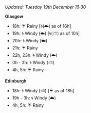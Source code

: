 *Updated: Tuesday 19th December 16:30*

**Glasgow**

* 18h: :umbrella: Rainy [:cyclone:(:cloud:) as of 16h]
* 19h: :cyclone: Windy (:cloud:) [:cyclone:(:partly_sunny:) as of 10h]
* 20h: :cyclone: Windy (:cloud:)
* 21h: :umbrella: Rainy
* 22h, 23h: :cyclone: Windy (:cloud:)
* 0h - 3h: :cyclone: Windy (:partly_sunny:)
* 4h, 5h: :umbrella: Rainy

**Edinburgh**

* 18h: :cyclone: Windy (:partly_sunny:) [:umbrella: as of 18h]
* 19h - 3h: :cyclone: Windy (:cloud:)
* 4h, 5h: :umbrella: Rainy
